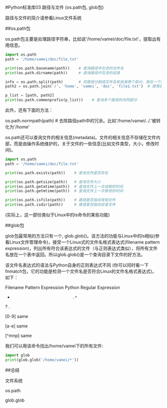 #Python标准库03 路径与文件 (os.path包, glob包)



 

路径与文件的简介请参看Linux文件系统

 

##os.path包

os.path包主要是处理路径字符串，比如说'/home/vamei/doc/file.txt'，提取出有用信息。

```python
import os.path
path = '/home/vamei/doc/file.txt'

print(os.path.basename(path))    # 查询路径中包含的文件名
print(os.path.dirname(path))     # 查询路径中包含的目录

info = os.path.split(path)       # 将路径分割成文件名和目录两个部分，放在一个表中返回
path2 = os.path.join('/', 'home', 'vamei', 'doc', 'file1.txt')  # 使用目录名和文件名构成一个路径字符串

p_list = [path, path2]
print(os.path.commonprefix(p_list))    # 查询多个路径的共同部分
```
此外，还有下面的方法：

os.path.normpath(path)   # 去除路径path中的冗余。比如'/home/vamei/../.'被转化为'/home'

 

os.path还可以查询文件的相关信息(metadata)。文件的相关信息不存储在文件内部，而是由操作系统维护的，关于文件的一些信息(比如文件类型，大小，修改时间)。

```python
import os.path 
path = '/home/vamei/doc/file.txt'

print(os.path.exists(path))    # 查询文件是否存在

print(os.path.getsize(path))   # 查询文件大小
print(os.path.getatime(path))  # 查询文件上一次读取的时间
print(os.path.getmtime(path))  # 查询文件上一次修改的时间

print(os.path.isfile(path))    # 路径是否指向常规文件
print(os.path.isdir(path))     # 路径是否指向目录文件
```
 (实际上，这一部份类似于Linux中的ls命令的某些功能)

 

##glob包

glob包最常用的方法只有一个, glob.glob()。该方法的功能与Linux中的ls相似(参看Linux文件管理命令)，接受一个Linux式的文件名格式表达式(filename pattern expression)，列出所有符合该表达式的文件（与正则表达式类似），将所有文件名放在一个表中返回。所以glob.glob()是一个查询目录下文件的好方法。

该文件名表达式的语法与Python自身的正则表达式不同 (你可以同时看一下fnmatch包，它的功能是检测一个文件名是否符合Linux的文件名格式表达式)。 如下：

Filename Pattern Expression      Python Regular Expression

*                                .*

?                                .

[0-9]                            same

[a-e]                            same

[^mnp]                           same

 

我们可以用该命令找出/home/vamei下的所有文件:
```python
import glob
print(glob.glob('/home/vamei/*'))
``` 

##总结

文件系统

os.path

glob.glob

